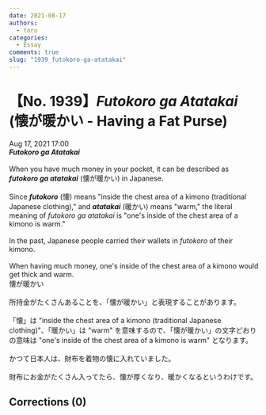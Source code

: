 ```yaml
---
date: 2021-08-17
authors:
  - toru
categories:
  - Essay
comments: true
slug: "1939_futokoro-ga-atatakai"
---
```


# 【No. 1939】<strong><em>Futokoro ga Atatakai</strong></em> (懐が暖かい - Having a Fat Purse)
<div class="date">Aug 17, 2021 17:00</div>
<div id="post"><div id="body_show_ori">
<strong><em>Futokoro ga Atatakai</strong></em><br/><br/>When you have much money in your pocket, it can be described as <strong><em>futokoro ga atatakai</em></strong> (懐が暖かい) in Japanese.<br/><br/>Since <strong><em>futokoro</em></strong> (懐) means "inside the chest area of a kimono (traditional Japanese clothing)," and <strong><em>atatakai</em></strong> (暖かい) means "warm," the literal meaning of <em>futokoro ga atatakai</em> is "one's inside of the chest area of a kimono is warm."<br/><br/>In the past, Japanese people carried their wallets in <em>futokoro</em> of their kimono.<br/><br/>When having much money, one's inside of the chest area of a kimono would get thick and warm.
</div></div>

<!-- more -->

<div id="post_ja"><div id="body_show_mo">
懐が暖かい<br/><br/>所持金がたくさんあることを、「懐が暖かい」と表現することがあります。<br/><br/>「懐」は "inside the chest area of a kimono (traditional Japanese clothing)"、「暖かい」は "warm" を意味するので、「懐が暖かい」の文字どおりの意味は "one's inside of the chest area of a kimono is warm" となります。<br/><br/>かつて日本人は、財布を着物の懐に入れていました。<br/><br/>財布にお金がたくさん入ってたら、懐が厚くなり、暖かくなるというわけです。
</div></div>

## Corrections (0)
